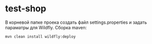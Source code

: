 # test-shop

В корневой папке проека создать файл settings.properties и задать параматры для Wildfly.
Сборка maven:

    mvn clean install wildfly:deploy
